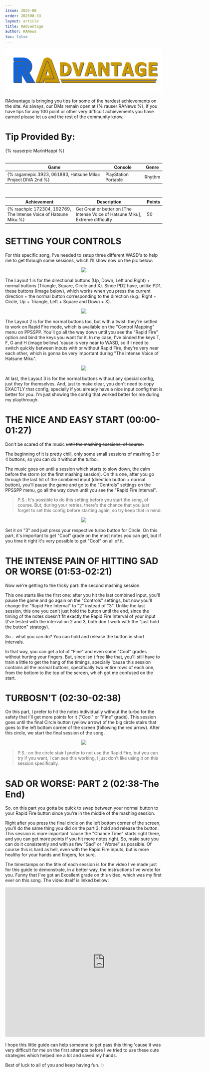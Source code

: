 ```yaml
---
issue: 2025-08
order: 202508-33
layout: article
title: RAdvantage
author: RANews
toc: false
---
```


![](../../img/radvantage.png)

RAdvantage is bringing you tips for some of the hardest achievements on the site. As always, our DMs remain open at {% rauser RANews %}, if you have tips for any 100 point or other very difficult achievements you have earned please let us and the rest of the community know.

# Tip Provided By:

<div class="bingo-winner">
  {% rauserpic MarinHappi %}
</div><br>

| Game                                                         | Console              | Genre  |
| ------------------------------------------------------------ | -------------------- | ------ |
| {% ragamepic 3923, 061883, Hatsune Miku: Project DIVA 2nd %} | PlayStation Portable | Rhythm |

<br>

| Achievement                                                      | Description                                                                    | Points |
| ---------------------------------------------------------------- | ------------------------------------------------------------------------------ | ------ |
| {% raachpic 172304, 192769, The Intense Voice of Hatsune Miku %} | Get Great or better on [The Intense Voice of Hatsune Miku], Extreme difficulty | 50     |

# SETTING YOUR CONTROLS

For this specific song, I've needed to setup three different WASD's to help me to get through some sessions, which I'll show now on the pic below:

<p align="center"><img src="https://i.imgur.com/8y65I1c.png" /></p>

The Layout 1 is for the directional buttons (Up, Down, Left and Right) + normal buttons (Triangle, Square, Circle and X). Since PD2 have, unlike PD1, these buttons (Image below), which works when you press the current direction + the normal button corresponding to the direction (e.g.: Right + Circle, Up + Triangle, Left + Square and Down + X).

<p align="center"><img src="https://i.imgur.com/wYU0Aeo.png" /></p>

The Layout 2 is for the normal buttons too, but with a twist: they're settled to work on Rapid Fire mode, which is available on the "Control Mapping" menu on PPSSPP. You'll go all the way down until you see the "Rapid Fire" option and bind the keys you want for it. In my case, I've binded the keys T, F, G and H (image bellow) 'cause is very near to WASD, so if I need to switch quickly between inputs with or without Rapid Fire, they're very near each other, which is gonna be very important during "The Intense Voice of Hatsune Miku".

<p align="center"><img src="https://i.imgur.com/mx54DNJ.png" /></p>

At last, the Layout 3 is for the normal buttons without any special config, just they for themselves. And, just to make clear, you don't need to copy EXACTLY that config, specially if you already have a nice input config that is better for you. I'm just showing the config that worked better for me during my playthrough.

# THE NICE AND EASY START (00:00-01:27)

Don't be scared of the music ~~until the mashing sessions, of course.~~  

The beginning of it is pretty chill, only some small sessions of mashing 3 or 4 buttons, so you can do it without the turbo.

The music goes on until a session which starts to slow down, the calm before the storm (or the first mashing session).
On this one, after you go through the last hit of the combined input (direction button + normal button), you'll pause the game and go to the "Controls" settings on the PPSSPP menu, go all the way down until you see the "Rapid Fire Interval".

> P.S.: It's possible to do this setting before you start the song, of course. But, during your retries, there's the chance that you just forget to set this config before starting again, so try keep that in mind.

<p align="center"><img src="https://i.imgur.com/tUqWd9e.png" /></p>

Set it on "3" and just press your respective turbo button for Circle. On this part, it's important to get "Cool" grade on the most notes you can get, but if you time it right it's very possible to get "Cool" on all of it.

# THE INTENSE PAIN OF HITTING SAD OR WORSE (01:53-02:21)

Now we're getting to the tricky part: the second mashing session.

This one starts like the first one: after you hit the last combined input, you'll pause the game and go again on the "Controls" settings, but now you'll change the "Rapid Fire Interval" to "2" instead of "3". Unlike the last session, this one you can't just hold the button until the end, since the timing of the notes doesn't fit exactly the Rapid Fire Interval of your input (I've tested with the interval on 2 and 3, both don't work with the "just hold the button" strategy).

So... what you can do? You can hold and release the button in short intervals.

In that way, you can get a lot of "Fine" and even some "Cool" grades without hurting your fingers. But, since isn't free like that, you'll still have to train a little to get the hang of the timings, specially 'cause this session contains all the normal buttons, specifically two entire rows of each one, from the bottom to the top of the screen, which got me confused on the start.

# TURBOSN'T (02:30-02:38)

On this part, I prefer to hit the notes individually without the turbo for the safety that I'll get more points for it ("Cool" or "Fine" grade). This session goes until the final Circle button (yellow arrow) of the big circle stairs that goes to the left bottom corner of the screen (following the red arrow). After this circle, we start the final session of the song.

<p align="center"><img src="https://i.imgur.com/n5hmSbg.png" /></p>

> P.S.: on the circle stair I prefer to not use the Rapid Fire, but you can try if you want, I can see this working, I just don't like using it on this session specifically.

# SAD OR WORSE: PART 2 (02:38-The End)

So, on this part you gotta be quick to swap between your normal button to your Rapid Fire button since you're in the middle of the mashing session.

Right after you press the final circle on the left bottom corner of the screen, you'll do the same thing you did on the part 3: hold and release the button. This session is more important 'cause the "Chance Time" starts right there, and you can get more points if you hit more notes right. So, make sure you can do it consistently and with as few "Sad" or "Worse" as possible. Of course this is hard as hell, even with the Rapid Fire inputs, but is more healthy for your hands and fingers, for sure.

The timestamps on the title of each session is for the video I've made just for this guide to demonstrate, in a better way, the instructions I've wrote for you. Funny that I've got an Excellent grade on this video, which was my first ever on this song. The video itself is linked bellow:

<p align="center">
    <iframe
        width="640"
        height="480"
        src="https://www.youtube.com/embed/4vsikgamA7U"
        frameborder="0"
        allow="autoplay; encrypted-media"
        allowfullscreen
    >
    </iframe>
</p>

I hope this little guide can help someone to get pass this thing 'cause it was very difficult for me on the first attempts before I've tried to use these cute strategies which helped me a lot and saved my hands.

Best of luck to all of you and keep having fun. ✨

